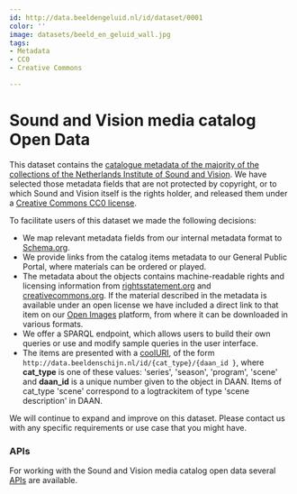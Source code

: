 ```yaml
---
id: http://data.beeldengeluid.nl/id/dataset/0001
color: ''
image: datasets/beeld_en_geluid_wall.jpg
tags:
- Metadata
- CC0
- Creative Commons

---
```

# Sound and Vision media catalog Open Data

This dataset contains the [catalogue metadata of the majority of the collections of the Netherlands Institute of Sound and Vision](https://www.beeldengeluid.nl/collectie). We have selected those metadata fields that are not protected by copyright, or to which Sound and Vision itself is the rights holder, and released them under a [Creative Commons CC0 license](https://creativecommons.org/share-your-work/public-domain/cc0/ "CC0 License").

To facilitate users of this dataset we made the following decisions:

* We map relevant metadata fields from our internal metadata format to [Schema.org](https://schema.org/ "Schema.org").
* We provide links from the catalog items metadata to our General Public Portal, where materials can be ordered or played.
* The metadata about the objects contains machine-readable rights and licensing information from [rightsstatement.org](https://rightsstatements.org/en/ "rightsstatement.org") and [creativecommons.org](https://creativecommons.org/ "creativecommons.org"). If the material described in the metadata is available under an open license we have included a direct link to that item on our [Open Images](https://openimages.eu/) platform, from where it can be downloaded in various formats.
* We offer a SPARQL endpoint, which allows users to build their own queries or use and modify sample queries in the user interface.
* The items are presented with a [coolURI](https://www.w3.org/TR/cooluris/), of the form ``http://data.beeldenschijn.nl/id/{cat_type}/{daan_id }``, where **cat_type** is one of these values: 'series', 'season', 'program', 'scene' and **daan_id** is a unique number given to the object in DAAN. Items of cat_type 'scene' correspond to a logtrackitem of type 'scene description' in DAAN.

We will continue to expand and improve on this dataset. Please contact us with any specific requirements or use case that you might have.

### APIs
For working with the Sound and Vision media catalog open data several [APIs](apis/nisv-media-catalog-apis) are available.

